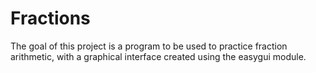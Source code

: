 # Fractions
The goal of this project is a program to be used to practice fraction arithmetic, with a graphical interface created using the easygui module. 
